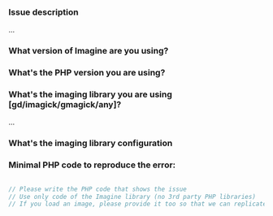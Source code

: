 ### Issue description

...


### What version of Imagine are you using?

<!-- Look at the VERSION constant of Imagine\Image\ImagineInterface - file src/Image/ImagineInterface.php -->


### What's the PHP version you are using?

<!-- output of `php -v` -->


### What's the imaging library you are using [gd/imagick/gmagick/any]?

...


### What's the imaging library configuration 

<!-- For example, for `imagick`, output of `php --ri imagick` -->


### Minimal PHP code to reproduce the error: 

```php

// Please write the PHP code that shows the issue
// Use only code of the Imagine library (no 3rd party PHP libraries)
// If you load an image, please provide it too so that we can replicate your issue

```
